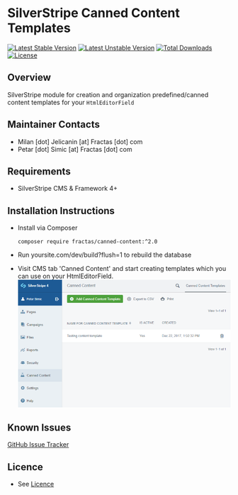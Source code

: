 # SilverStripe Canned Content Templates
[![Latest Stable Version](https://poser.pugx.org/fractas/canned-content/v/stable)](https://packagist.org/packages/fractas/canned-content)
[![Latest Unstable Version](https://poser.pugx.org/fractas/canned-content/v/unstable)](https://packagist.org/packages/fractas/canned-content)
[![Total Downloads](https://poser.pugx.org/fractas/canned-content/downloads)](https://packagist.org/packages/fractas/canned-content)
[![License](https://poser.pugx.org/fractas/canned-content/license)](https://packagist.org/packages/fractas/canned-content)

## Overview
SilverStripe module for creation and organization predefined/canned content templates for your `HtmlEditorField`

## Maintainer Contacts

- Milan [dot] Jelicanin [at] Fractas [dot] com
- Petar [dot] Simic [at] Fractas [dot] com

## Requirements

- SilverStripe CMS & Framework 4+

## Installation Instructions

- Install via Composer

  ```
  composer require fractas/canned-content:^2.0
  ```

- Run yoursite.com/dev/build?flush=1 to rebuild the database
- Visit CMS tab 'Canned Content' and start creating templates which you can use on your HtmlEditorField.
  ![Canned Content model admin](https://github.com/fractaslabs/silverstripe-canned-content/blob/master/docs/en/images/canned-content-model-admin.png)

## Known Issues

[GitHub Issue Tracker](https://github.com/fractaslabs/silverstripe-canned-content/issues)

## Licence

- See [Licence](https://github.com/fractaslabs/silverstripe-canned-content/blob/master/LICENSE)
